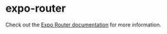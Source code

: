 # expo-router

Check out the [Expo Router documentation](https://docs.expo.dev/routing/introduction/) for more
information.
